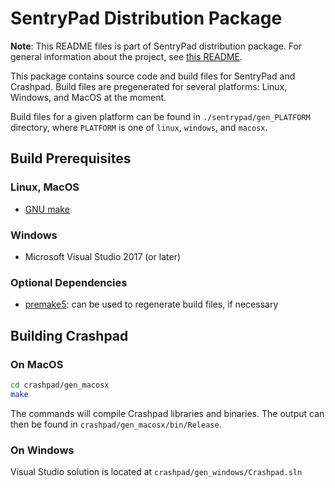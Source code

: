 # SentryPad Distribution Package

**Note**: This README files is part of SentryPad distribution package. For general information about the project, see [this README](https://github.com/getsentry/sentrypad/blob/master/README.md).

This package contains source code and build files for SentryPad and Crashpad. Build files are pregenerated for several platforms: Linux, Windows, and MacOS at the moment.

Build files for a given platform can be found in `./sentrypad/gen_PLATFORM` directory, where `PLATFORM` is one of `linux`, `windows`, and `macosx`.

## Build Prerequisites

### Linux, MacOS

* [GNU make](https://www.gnu.org/software/make/)

### Windows

* Microsoft Visual Studio 2017 (or later)

### Optional Dependencies

* [premake5](https://premake.github.io/download.html#v5): can be used to regenerate build files, if necessary

## Building Crashpad

### On MacOS

```sh
cd crashpad/gen_macosx
make
```

The commands will compile Crashpad libraries and binaries. The output can then be found in `crashpad/gen_macosx/bin/Release`.

### On Windows

Visual Studio solution is located at `crashpad/gen_windows/Crashpad.sln`

